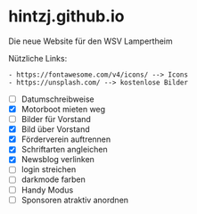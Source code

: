 # hintzj.github.io
Die neue Website für den WSV Lampertheim

Nützliche Links:

    - https://fontawesome.com/v4/icons/ --> Icons
    - https://unsplash.com/ --> kostenlose Bilder

- [ ] Datumschreibweise
- [x] Motorboot mieten weg
- [ ] Bilder für Vorstand
- [x] Bild über Vorstand
- [x] Förderverein auftrennen
- [x] Schriftarten angleichen
- [x] Newsblog verlinken
- [ ] login streichen
- [ ] darkmode farben
- [ ] Handy Modus
- [ ] Sponsoren atraktiv anordnen
